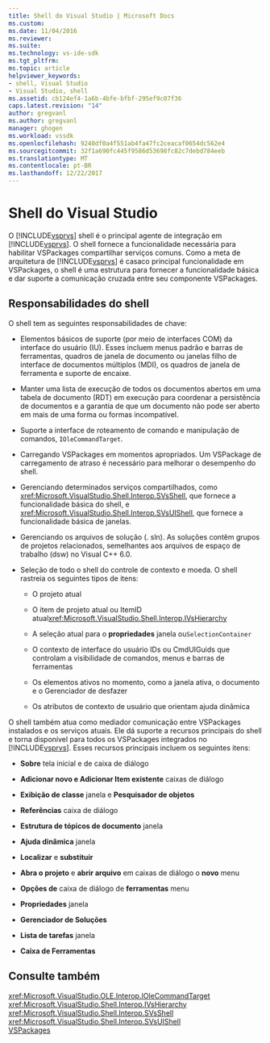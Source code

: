 ```yaml
---
title: Shell do Visual Studio | Microsoft Docs
ms.custom: 
ms.date: 11/04/2016
ms.reviewer: 
ms.suite: 
ms.technology: vs-ide-sdk
ms.tgt_pltfrm: 
ms.topic: article
helpviewer_keywords:
- shell, Visual Studio
- Visual Studio, shell
ms.assetid: cb124ef4-1a6b-4bfe-bfbf-295ef9c07f36
caps.latest.revision: "14"
author: gregvanl
ms.author: gregvanl
manager: ghogen
ms.workload: vssdk
ms.openlocfilehash: 9240df0a4f551ab4fa47fc2ceacaf0654dc562e4
ms.sourcegitcommit: 32f1a690fc445f9586d53698fc82c7debd784eeb
ms.translationtype: MT
ms.contentlocale: pt-BR
ms.lasthandoff: 12/22/2017
---
```

# <a name="visual-studio-shell"></a>Shell do Visual Studio
O [!INCLUDE[vsprvs](../../code-quality/includes/vsprvs_md.md)] shell é o principal agente de integração em [!INCLUDE[vsprvs](../../code-quality/includes/vsprvs_md.md)]. O shell fornece a funcionalidade necessária para habilitar VSPackages compartilhar serviços comuns. Como a meta de arquitetura de [!INCLUDE[vsprvs](../../code-quality/includes/vsprvs_md.md)] é casaco principal funcionalidade em VSPackages, o shell é uma estrutura para fornecer a funcionalidade básica e dar suporte a comunicação cruzada entre seu componente VSPackages.  
  
## <a name="shell-responsibilities"></a>Responsabilidades do shell  
 O shell tem as seguintes responsabilidades de chave:  
  
-   Elementos básicos de suporte (por meio de interfaces COM) da interface do usuário (IU). Esses incluem menus padrão e barras de ferramentas, quadros de janela de documento ou janelas filho de interface de documentos múltiplos (MDI), os quadros de janela de ferramenta e suporte de encaixe.  
  
-   Manter uma lista de execução de todos os documentos abertos em uma tabela de documento (RDT) em execução para coordenar a persistência de documentos e a garantia de que um documento não pode ser aberto em mais de uma forma ou formas incompatível.  
  
-   Suporte a interface de roteamento de comando e manipulação de comandos, `IOleCommandTarget`.  
  
-   Carregando VSPackages em momentos apropriados. Um VSPackage de carregamento de atraso é necessário para melhorar o desempenho do shell.  
  
-   Gerenciando determinados serviços compartilhados, como <xref:Microsoft.VisualStudio.Shell.Interop.SVsShell>, que fornece a funcionalidade básica do shell, e <xref:Microsoft.VisualStudio.Shell.Interop.SVsUIShell>, que fornece a funcionalidade básica de janelas.  
  
-   Gerenciando os arquivos de solução (. sln). As soluções contêm grupos de projetos relacionados, semelhantes aos arquivos de espaço de trabalho (dsw) no Visual C++ 6.0.  
  
-   Seleção de todo o shell do controle de contexto e moeda. O shell rastreia os seguintes tipos de itens:  
  
    -   O projeto atual  
  
    -   O item de projeto atual ou ItemID atual<xref:Microsoft.VisualStudio.Shell.Interop.IVsHierarchy>  
  
    -   A seleção atual para o **propriedades** janela ou`SelectionContainer`  
  
    -   O contexto de interface do usuário IDs ou CmdUIGuids que controlam a visibilidade de comandos, menus e barras de ferramentas  
  
    -   Os elementos ativos no momento, como a janela ativa, o documento e o Gerenciador de desfazer  
  
    -   Os atributos de contexto de usuário que orientam ajuda dinâmica  
  
 O shell também atua como mediador comunicação entre VSPackages instalados e os serviços atuais. Ele dá suporte a recursos principais do shell e torna disponível para todos os VSPackages integrados no [!INCLUDE[vsprvs](../../code-quality/includes/vsprvs_md.md)]. Esses recursos principais incluem os seguintes itens:  
  
-   **Sobre** tela inicial e de caixa de diálogo  
  
-   **Adicionar novo e Adicionar Item existente** caixas de diálogo  
  
-   **Exibição de classe** janela e **Pesquisador de objetos**  
  
-   **Referências** caixa de diálogo  
  
-   **Estrutura de tópicos de documento** janela  
  
-   **Ajuda dinâmica** janela  
  
-   **Localizar** e **substituir**  
  
-   **Abra o projeto** e **abrir arquivo** em caixas de diálogo o **novo** menu  
  
-   **Opções de** caixa de diálogo de **ferramentas** menu  
  
-   **Propriedades** janela  
  
-   **Gerenciador de Soluções**  
  
-   **Lista de tarefas** janela  
  
-   **Caixa de Ferramentas**  
  
## <a name="see-also"></a>Consulte também  
 <xref:Microsoft.VisualStudio.OLE.Interop.IOleCommandTarget>   
 <xref:Microsoft.VisualStudio.Shell.Interop.IVsHierarchy>   
 <xref:Microsoft.VisualStudio.Shell.Interop.SVsShell>   
 <xref:Microsoft.VisualStudio.Shell.Interop.SVsUIShell>   
 [VSPackages](../../extensibility/internals/vspackages.md)